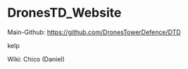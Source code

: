 # DronesTD_Website
Main-Github: https://github.com/DronesTowerDefence/DTD

kelp

Wiki: Chico (Daniel)
